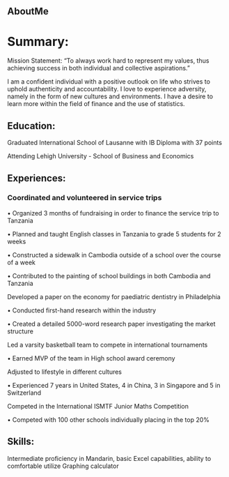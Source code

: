 ## AboutMe
# Summary:
Mission Statement: “To always work hard to represent my values, thus achieving success in both individual and collective aspirations.”

I am a confident individual with a positive outlook on life who strives to uphold authenticity and accountability. I love to experience adversity, namely in the form of new cultures and environments. I have a desire to learn more within the field of finance and the use of statistics.

## Education:

Graduated International School of Lausanne with IB Diploma with 37 points

Attending Lehigh University - School of Business and Economics

## Experiences:

### Coordinated and volunteered in service trips

•	Organized 3 months of fundraising in order to finance the service trip to Tanzania

•	Planned and taught English classes in Tanzania to grade 5 students for 2 weeks

•	Constructed a sidewalk in Cambodia outside of a school over the course of a week

•	Contributed to the painting of school buildings in both Cambodia and Tanzania

Developed a paper on the economy for paediatric dentistry in Philadelphia

•	Conducted first-hand research within the industry

•	Created a detailed 5000-word research paper investigating the market structure

Led a varsity basketball team to compete in international tournaments

•	Earned MVP of the team in High school award ceremony

Adjusted to lifestyle in different cultures

•	Experienced 7 years in United States, 4 in China, 3 in Singapore and 5 in Switzerland

Competed in the International ISMTF Junior Maths Competition

•	Competed with 100 other schools individually placing in the top 20%

## Skills:
Intermediate proficiency in Mandarin, basic Excel capabilities, ability to comfortable utilize Graphing calculator
